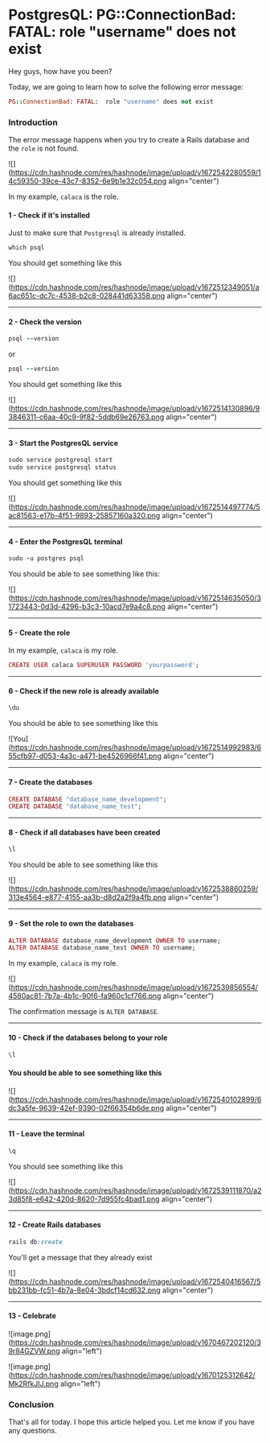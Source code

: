 # PostgresQL: PG::ConnectionBad: FATAL:  role "username" does not exist

Hey guys, how have you been?

Today, we are going to learn how to solve the following error message:

```ruby
PG::ConnectionBad: FATAL:  role "username" does not exist
```

### Introduction

The error message happens when you try to create a Rails database and the `role` is not found.

![](https://cdn.hashnode.com/res/hashnode/image/upload/v1672542280559/14c59350-39ce-43c7-8352-6e9b1e32c054.png align="center")

In my example, `calaca` is the role.

#### **1 - Check if it's installed**

Just to make sure that `Postgresql` is already installed.

```ruby
which psql
```

You should get something like this

![](https://cdn.hashnode.com/res/hashnode/image/upload/v1672512349051/a6ac651c-dc7c-4538-b2c8-028441d63358.png align="center")

---

#### 2 - Check the version

```ruby
psql --version
```

or

```ruby
psql --version
```

You should get something like this

![](https://cdn.hashnode.com/res/hashnode/image/upload/v1672514130896/93846311-c6aa-40c9-9f82-5ddb69e26763.png align="center")

---

#### 3 - Start the PostgresQL service

```ruby
sudo service postgresql start
sudo service postgresql status
```

You should get something like this

![](https://cdn.hashnode.com/res/hashnode/image/upload/v1672514497774/5ac81563-e17b-4f51-9893-25857160a320.png align="center")

---

#### 4 - Enter the PostgresQL terminal

```ruby
sudo -u postgres psql
```

You should be able to see something like this:

![](https://cdn.hashnode.com/res/hashnode/image/upload/v1672514635050/31723443-0d3d-4296-b3c3-10acd7e9a4c8.png align="center")

---

#### 5 - Create the role

In my example, `calaca` is my role.

```ruby
CREATE USER calaca SUPERUSER PASSWORD 'yourpassword';
```

---

#### 6 - Check if the new role is already available

```ruby
\du
```

You should be able to see something like this

![You](https://cdn.hashnode.com/res/hashnode/image/upload/v1672514992983/655cfb97-d053-4a3c-a471-be4526966f41.png align="center")

---

#### 7 - Create the databases

```ruby
CREATE DATABASE "database_name_development";
CREATE DATABASE "database_name_test";
```

---

#### 8 - Check if all databases have been created

```ruby
\l
```

You should be able to see something like this

![](https://cdn.hashnode.com/res/hashnode/image/upload/v1672538860259/313e4564-e877-4155-aa3b-d8d2a2f9a4fb.png align="center")

---

#### 9 - Set the role to own the databases

```ruby
ALTER DATABASE database_name_development OWNER TO username;
ALTER DATABASE database_name_test OWNER TO username;
```

In my example, `calaca` is my role.

![](https://cdn.hashnode.com/res/hashnode/image/upload/v1672539856554/4580ac81-7b7a-4b1c-90f6-fa960c1cf766.png align="center")

The confirmation message is `ALTER DATABASE`.

---

#### 10 - Check if the databases belong to your role

```ruby
\l
```

#### You should be able to see something like this

![](https://cdn.hashnode.com/res/hashnode/image/upload/v1672540102899/6dc3a5fe-9639-42ef-9390-02f66354b6de.png align="center")

---

#### 11 - Leave the terminal

```ruby
\q
```

You should see something like this

![](https://cdn.hashnode.com/res/hashnode/image/upload/v1672539111870/a23d85f8-e642-420d-8620-7d955fc4bad1.png align="center")

---

#### 12 - Create Rails databases

```ruby
rails db:create
```

You'll get a message that they already exist

![](https://cdn.hashnode.com/res/hashnode/image/upload/v1672540416567/5bb231bb-fc51-4b7a-8e04-3bdcf14cd632.png align="center")

---

#### 13 - Celebrate

![image.png](https://cdn.hashnode.com/res/hashnode/image/upload/v1670467202120/39r84GZVW.png align="left")

![image.png](https://cdn.hashnode.com/res/hashnode/image/upload/v1670125312642/Mk2RfkJIJ.png align="left")

### Conclusion

That's all for today. I hope this article helped you. Let me know if you have any questions.
